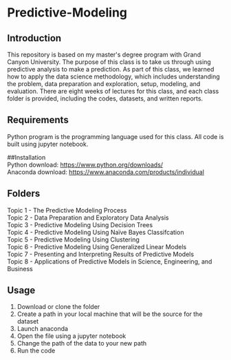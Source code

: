 # Predictive-Modeling
## Introduction
This repository is based on my master's degree program with Grand Canyon University. 
The purpose of this class is to take us through using predictive analysis to make a prediction.
As part of this class, we learned how to apply the data science methodology, which includes understanding the problem,
data preparation and exploration, setup, modeling, and evaluation. 
There are eight weeks of lectures for this class, and each class folder is provided, including the codes, datasets, and written reports.
## Requirements
Python program is the programming language used for this class. All code is built using jupyter notebook.

##Installation                                                                                                                                                                
Python download: https://www.python.org/downloads/                                                                                                                             
Anaconda download: https://www.anaconda.com/products/individual

## Folders                                                                                                                                                                   
Topic 1 - The Predictive Modeling Process                                                                                                                                     
Topic 2 - Data Preparation and Exploratory Data Analysis                                                                                                                         
Topic 3 - Predictive Modeling Using Decision Trees                                                                                                                              
Topic 4 - Predictive Modeling Using Naïve Bayes Classifcation                                                                                                                    
Topic 5 - Predictive Modeling Using Clustering                                                                                                                                 
Topic 6 - Predictive Modeling Using Generalized Linear Models                                                                                                                   
Topic 7 - Presenting and Interpreting Results of Predictive Models                                                                                                                
Topic 8 - Applications of Predictive Models in Science, Engineering, and Business

## Usage
1. Download or clone the folder
2. Create a path in your local machine that will be the source for the dataset
3. Launch anaconda
4. Open the file using a jupyter notebook
5. Change the path of the data to your new path 
6. Run the code
